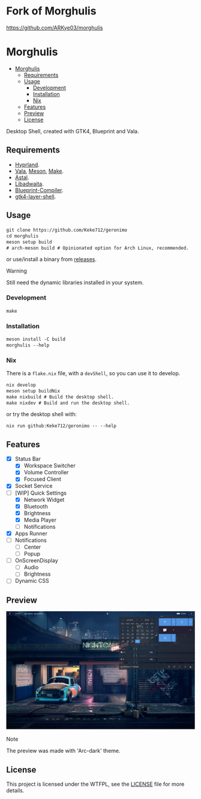 
# Fork of Morghulis
https://github.com/ARKye03/morghulis

# Morghulis
- [Morghulis](#morghulis)
  - [Requirements](#requirements)
  - [Usage](#usage)
    - [Development](#development)
    - [Installation](#installation)
    - [Nix](#nix)
  - [Features](#features)
  - [Preview](#preview)
  - [License](#license)

Desktop Shell, created with GTK4, Blueprint and Vala.

## Requirements

- [Hyprland](https://hyprland.org/).
- [Vala](https://vala.dev/), [Meson](https://mesonbuild.com/), [Make](https://www.gnu.org/software/make/).
- [Astal](https://github.com/Aylur/astal).
- [Libadwaita](https://gitlab.gnome.org/GNOME/libadwaita).
- [Blueprint-Compiler](https://jwestman.pages.gitlab.gnome.org/blueprint-compiler/).
- [gtk4-layer-shell](https://github.com/wmww/gtk4-layer-shell).

## Usage

```shell
git clone https://github.com/Keke712/geronimo
cd morghulis
meson setup build
# arch-meson build # Opinionated option for Arch Linux, recommended.
```
or use/install a binary from [releases](https://github.com/Keke712/geronimo/releases).

> [!WARNING]  
> Still need the dynamic libraries installed in your system.


### Development

```shell
make
```

### Installation

```shell
meson install -C build
morghulis --help
```

### Nix
There is a `flake.nix` file, with a `devShell`, so you can use it to develop.
```shell
nix develop
meson setup buildNix
make nixbuild # Build the desktop shell.
make nixdev # Build and run the desktop shell.
```
or try the desktop shell with:
```shell
nix run github:Keke712/geronimo -- --help
```

## Features

- [x] Status Bar
    - [x] Workspace Switcher
    - [x] Volume Controller
    - [x] Focused Client
- [x] Socket Service
- [ ] [WIP] Quick Settings
    - [x] Network Widget
    - [x] Bluetooth
    - [x] Brightness
    - [x] Media Player
    - [ ] Notifications
- [x] Apps Runner
- [ ] Notifications
    - [ ] Center
    - [ ] Popup
- [ ] OnScreenDisplay
  - [ ] Audio
  - [ ] Brightness
- [ ] Dynamic CSS

## Preview
![Geronimo](public/geronimo.png)

> [!NOTE]  
> The preview was made with 'Arc-dark' theme.

## License

This project is licensed under the WTFPL, see the [LICENSE](./LICENSE) file for more details.
